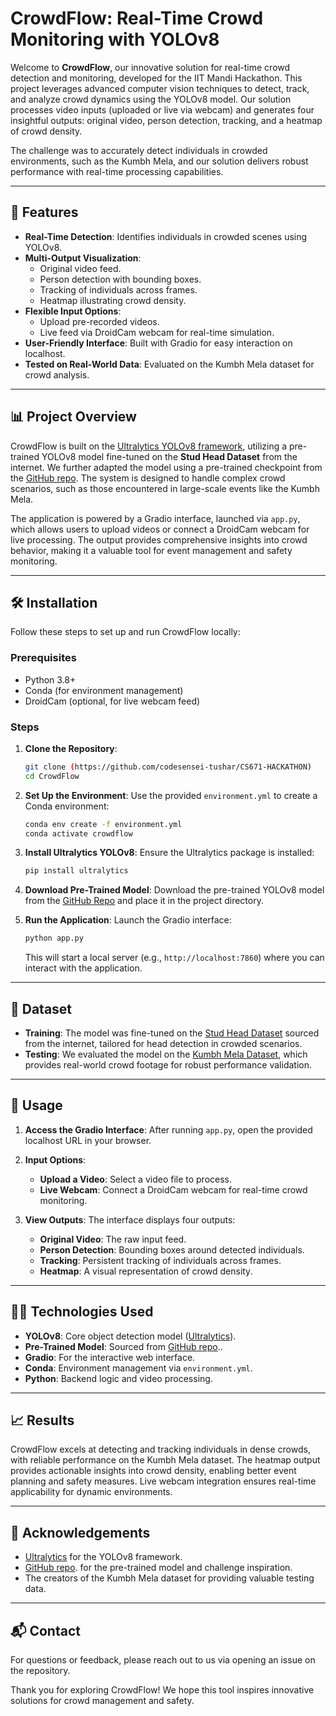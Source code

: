 # CrowdFlow: Real-Time Crowd Monitoring with YOLOv8

Welcome to **CrowdFlow**, our innovative solution for real-time crowd detection and monitoring, developed for the IIT Mandi Hackathon. This project leverages advanced computer vision techniques to detect, track, and analyze crowd dynamics using the YOLOv8 model. Our solution processes video inputs (uploaded or live via webcam) and generates four insightful outputs: original video, person detection, tracking, and a heatmap of crowd density.

The challenge was to accurately detect individuals in crowded environments, such as the Kumbh Mela, and our solution delivers robust performance with real-time processing capabilities.

---

## 🚀 Features
- **Real-Time Detection**: Identifies individuals in crowded scenes using YOLOv8.
- **Multi-Output Visualization**:
  - Original video feed.
  - Person detection with bounding boxes.
  - Tracking of individuals across frames.
  - Heatmap illustrating crowd density.
- **Flexible Input Options**:
  - Upload pre-recorded videos.
  - Live feed via DroidCam webcam for real-time simulation.
- **User-Friendly Interface**: Built with Gradio for easy interaction on localhost.
- **Tested on Real-World Data**: Evaluated on the Kumbh Mela dataset for crowd analysis.

---

## 📊 Project Overview
CrowdFlow is built on the [Ultralytics YOLOv8 framework](https://github.com/ultralytics/ultralytics), utilizing a pre-trained YOLOv8 model fine-tuned on the **Stud Head Dataset** from the internet. We further adapted the model using a pre-trained checkpoint from the [GitHub repo](https://github.com/Abcfsa/YOLOv8_head_detector). The system is designed to handle complex crowd scenarios, such as those encountered in large-scale events like the Kumbh Mela.

The application is powered by a Gradio interface, launched via `app.py`, which allows users to upload videos or connect a DroidCam webcam for live processing. The output provides comprehensive insights into crowd behavior, making it a valuable tool for event management and safety monitoring.

---

## 🛠️ Installation
Follow these steps to set up and run CrowdFlow locally:

### Prerequisites
- Python 3.8+
- Conda (for environment management)
- DroidCam (optional, for live webcam feed)

### Steps
1. **Clone the Repository**:
   ```bash
   git clone (https://github.com/codesensei-tushar/CS671-HACKATHON)
   cd CrowdFlow
   ```

2. **Set Up the Environment**:
   Use the provided `environment.yml` to create a Conda environment:
   ```bash
   conda env create -f environment.yml
   conda activate crowdflow
   ```

3. **Install Ultralytics YOLOv8**:
   Ensure the Ultralytics package is installed:
   ```bash
   pip install ultralytics
   ```

4. **Download Pre-Trained Model**:
   Download the pre-trained YOLOv8 model from the [GitHub Repo](https://github.com/Abcfsa/YOLOv8_head_detector) and place it in the project directory.

5. **Run the Application**:
   Launch the Gradio interface:
   ```bash
   python app.py
   ```
   This will start a local server (e.g., `http://localhost:7860`) where you can interact with the application.

---

## 📂 Dataset
- **Training**: The model was fine-tuned on the [Stud Head Dataset](https://github.com/HCIILAB/SCUT-HEAD-Dataset-Release) sourced from the internet, tailored for head detection in crowded scenarios.
- **Testing**: We evaluated the model on the [Kumbh Mela Dataset](https://drive.google.com/drive/folders/1aT3KRRgx2T6xcJJlazcnLtTZpuzJjuGE), which provides real-world crowd footage for robust performance validation.

---

## 🎥 Usage
1. **Access the Gradio Interface**:
   After running `app.py`, open the provided localhost URL in your browser.

2. **Input Options**:
   - **Upload a Video**: Select a video file to process.
   - **Live Webcam**: Connect a DroidCam webcam for real-time crowd monitoring.

3. **View Outputs**:
   The interface displays four outputs:
   - **Original Video**: The raw input feed.
   - **Person Detection**: Bounding boxes around detected individuals.
   - **Tracking**: Persistent tracking of individuals across frames.
   - **Heatmap**: A visual representation of crowd density.

---

## 🧑‍💻 Technologies Used
- **YOLOv8**: Core object detection model ([Ultralytics](https://github.com/ultralytics/ultralytics)).
- **Pre-Trained Model**: Sourced from [GitHub repo](https://github.com/Abcfsa/YOLOv8_head_detector)..
- **Gradio**: For the interactive web interface.
- **Conda**: Environment management via `environment.yml`.
- **Python**: Backend logic and video processing.

---

## 📈 Results
CrowdFlow excels at detecting and tracking individuals in dense crowds, with reliable performance on the Kumbh Mela dataset. The heatmap output provides actionable insights into crowd density, enabling better event planning and safety measures. Live webcam integration ensures real-time applicability for dynamic environments.

---

## 🙌 Acknowledgements
- [Ultralytics](https://github.com/ultralytics/ultralytics) for the YOLOv8 framework.
- [GitHub repo](https://github.com/Abcfsa/YOLOv8_head_detector). for the pre-trained model and challenge inspiration.
- The creators of the Kumbh Mela dataset for providing valuable testing data.

---

## 📬 Contact
For questions or feedback, please reach out to us via opening an issue on the repository.

Thank you for exploring CrowdFlow! We hope this tool inspires innovative solutions for crowd management and safety.
